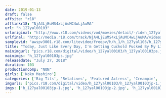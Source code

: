 ```yaml
---
date: 2019-01-13
draft: false
affsite: "r18"
afflinkr18: "NjA4LjEuMS4xLjAuMC4wLjAuMA"
url: "h_127yal00103"
urloriginal: "http://www.r18.com/videos/vod/movies/detail/-/id=h_127yal00103"
urlfinal: "http://media.r18.com/track/NjA4LjEuMS4xLjAuMC4wLjAuMA/videos/vod/movies/detail/-/id=h_127yal00103"
samplevid: "awspv3001.r18.com/litevideo/freepv/h/h_1/h_127yal103/h_127yal103_dmb_w.mp4"
title: "Today, Just Like Every Day, I'm Getting Cuckold Fucked By My Little Brother In A Deep And Rich Fuck Fest Koko Mashiro"
mainimgurl: "pics.r18.com/digital/video/h_127yal00103/h_127yal00103ps.jpg"
mainimgs: "h_127yal00103ps.jpg"
releasedate: "July 27, 2018"
duration: 103
productioncomp: "NON"
girls: ['Koko Mashiro']
categories: ['Big Tits', 'Relatives', 'Featured Actress', 'Creampie', 'Titty Fuck', 'Big Vibrator', 'Hi-Def']
imgurls: ['pics.r18.com/digital/video/h_127yal00103/h_127yal00103jp-1.jpg', 'pics.r18.com/digital/video/h_127yal00103/h_127yal00103jp-2.jpg', 'pics.r18.com/digital/video/h_127yal00103/h_127yal00103jp-3.jpg', 'pics.r18.com/digital/video/h_127yal00103/h_127yal00103jp-4.jpg', 'pics.r18.com/digital/video/h_127yal00103/h_127yal00103jp-5.jpg', 'pics.r18.com/digital/video/h_127yal00103/h_127yal00103jp-6.jpg', 'pics.r18.com/digital/video/h_127yal00103/h_127yal00103jp-7.jpg', 'pics.r18.com/digital/video/h_127yal00103/h_127yal00103jp-8.jpg', 'pics.r18.com/digital/video/h_127yal00103/h_127yal00103jp-9.jpg', 'pics.r18.com/digital/video/h_127yal00103/h_127yal00103jp-10.jpg', 'pics.r18.com/digital/video/h_127yal00103/h_127yal00103jp-11.jpg', 'pics.r18.com/digital/video/h_127yal00103/h_127yal00103jp-12.jpg', 'pics.r18.com/digital/video/h_127yal00103/h_127yal00103jp-13.jpg', 'pics.r18.com/digital/video/h_127yal00103/h_127yal00103jp-14.jpg', 'pics.r18.com/digital/video/h_127yal00103/h_127yal00103jp-15.jpg', 'pics.r18.com/digital/video/h_127yal00103/h_127yal00103jp-16.jpg', 'pics.r18.com/digital/video/h_127yal00103/h_127yal00103jp-17.jpg', 'pics.r18.com/digital/video/h_127yal00103/h_127yal00103jp-18.jpg', 'pics.r18.com/digital/video/h_127yal00103/h_127yal00103jp-19.jpg', 'pics.r18.com/digital/video/h_127yal00103/h_127yal00103jp-20.jpg']
imgs: ['h_127yal00103jp-1.jpg', 'h_127yal00103jp-2.jpg', 'h_127yal00103jp-3.jpg', 'h_127yal00103jp-4.jpg', 'h_127yal00103jp-5.jpg', 'h_127yal00103jp-6.jpg', 'h_127yal00103jp-7.jpg', 'h_127yal00103jp-8.jpg', 'h_127yal00103jp-9.jpg', 'h_127yal00103jp-10.jpg', 'h_127yal00103jp-11.jpg', 'h_127yal00103jp-12.jpg', 'h_127yal00103jp-13.jpg', 'h_127yal00103jp-14.jpg', 'h_127yal00103jp-15.jpg', 'h_127yal00103jp-16.jpg', 'h_127yal00103jp-17.jpg', 'h_127yal00103jp-18.jpg', 'h_127yal00103jp-19.jpg', 'h_127yal00103jp-20.jpg']
---
```

